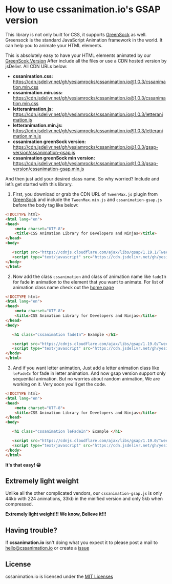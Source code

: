 # How to use cssanimation.io's GSAP version
This library is not only built for CSS, it supports [GreenSock](https://greensock.com/) as well. Greensock is the standard JavaScript Animation framework in the world. It can help you to animate your HTML elements.

This is absolutely easy to have your HTML elements animated by our  [GreenScok Version](https://codeload.github.com/yesiamrocks/cssanimation.io/zip/master) After include all the files  or use a CDN hosted version by jsDelivr. All CDN URLs below:

- **cssanimation.css:** https://cdn.jsdelivr.net/gh/yesiamrocks/cssanimation.io@1.0.3/cssanimation.min.css
- **cssanimation.min.css:** https://cdn.jsdelivr.net/gh/yesiamrocks/cssanimation.io@1.0.3/cssanimation.min.css
- **letteranimation.js:** https://cdn.jsdelivr.net/gh/yesiamrocks/cssanimation.io@1.0.3/letteranimation.js
- **letteranimation.min.js:** https://cdn.jsdelivr.net/gh/yesiamrocks/cssanimation.io@1.0.3/letteranimation.min.js
- **cssanimation greenSock version:** https://cdn.jsdelivr.net/gh/yesiamrocks/cssanimation.io@1.0.3/gsap-version/cssanimation-gsap.js
- **cssanimation greenSock min version:** https://cdn.jsdelivr.net/gh/yesiamrocks/cssanimation.io@1.0.3/gsap-version/cssanimation-gsap.min.js

And then just add your desired class name. So why worried? Include ‍and let’s get started with this library.

1. First, you download or grab the CDN URL of `TweenMax.js` plugin from [GreenSock](https://greensock.com/tweenmax) and include the `TweenMax.min.js` and `cssanimation-gsap.js` before the body tag like below:

``` html
<!DOCTYPE html>
<html lang="en">
<head> 
    <meta charset="UTF-8">
    <title>CSS Animation Library for Developers and Ninjas</title> 
</head> 
<body> 

   <script src="https://cdnjs.cloudflare.com/ajax/libs/gsap/1.19.1/TweenMax.min.js"></script> 
   <script type="text/javascript" src="https://cdn.jsdelivr.net/gh/yesiamrocks/cssanimation.io@1.0.3/gsap-version/cssanimation-gsap.min.js"></script>
</body>
</html>
```

2.  Now add the class `cssanimation` and class of animation name like `fadeI`n for fade in animation to the element that you want to animate. For list of animation class name check out the [home page](http://cssanimation.io/)

``` html
<!DOCTYPE html>
<html lang="en">
<head> 
    <meta charset="UTF-8">
    <title>CSS Animation Library for Developers and Ninjas</title> 
</head> 
<body> 

   <h1 class="cssanimation fadeIn"> Example </h1> 

   <script src="https://cdnjs.cloudflare.com/ajax/libs/gsap/1.19.0/TweenMax.min.js"></script> 
   <script type="text/javascript" src="https://cdn.jsdelivr.net/gh/yesiamrocks/cssanimation.io@1.0.3/gsap-version/cssanimation-gsap.min.js"></script>
</body>
</html>
```

3. And if you want letter animation, Just add a letter animation class like `leFadeIn` for fade in letter animation. And now gsap version support only sequential animation. But no worries about random animation, We are working on it. Very soon you'll get the code.

``` html
<!DOCTYPE html>
<html lang="en">
<head> 
    <meta charset="UTF-8">
    <title>CSS Animation Library for Developers and Ninjas</title> 
</head> 
<body> 

   <h1 class="cssanimation leFadeIn"> Example </h1>

   <script src="https://cdnjs.cloudflare.com/ajax/libs/gsap/1.19.0/TweenMax.min.js"></script> 
   <script type="text/javascript" src="https://cdn.jsdelivr.net/gh/yesiamrocks/cssanimation.io@1.0.3/gsap-version/cssanimation-gsap.min.js"></script>
</body>
</html>
```


**It's that easy! 😀**

## Extremely light weight
Unlike all the other complicated vendors, our `cssanimation-gsap.js` is only 44kb with 224 animations, 33kb in the minified version and only 5kb when compressed.

**Extremely light weight!!! We know, Believe it!!!**

## Having trouble?
If **cssanimation.io** isn't doing what you expect it to please post a mail to hello@cssanimation.io or create a [issue](https://github.com/yesiamrocks/cssanimation.io/issues)

## License
cssanimation.io is licensed under the [MIT Licenses](https://github.com/yesiamrocks/cssanimation.io/blob/master/LICENSE)
